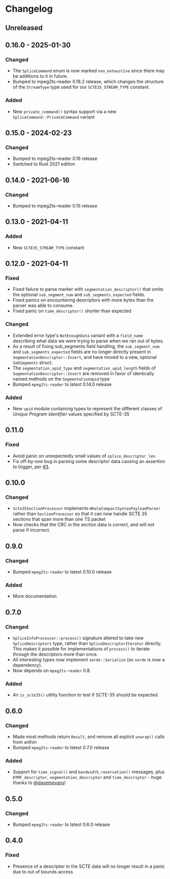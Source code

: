# Changelog

## Unreleased

## 0.16.0 - 2025-01-30

### Changed
 - The `SpliceCommand` enum is now marked `non_exhaustive` since there may be additions to it in future.
 - Bumped to mpeg2ts-reader 0.18.2 release, which changes the structure of the `StreamType` type used for
   our `SCTE35_STREAM_TYPE` constant.

### Added
 - New `private_command()` syntax support via a new `SpliceCommand::PrivateCommand` variant

## 0.15.0 - 2024-02-23

### Changed
- Bumped to mpeg2ts-reader 0.16 release
- Switched to Rust 2021 edition

## 0.14.0 - 2021-06-16

### Changed
 - Bumped to mpeg2ts-reader 0.15 release

## 0.13.0 - 2021-04-11

### Added
 - New `SCTE35_STREAM_TYPE` constant

## 0.12.0 - 2021-04-11

### Fixed
 - Fixed failure to parse marker with `segmentation_descriptor()` that omits the optional `sub_segment_num` and
   `sub_segments_expected` fields.
 - Fixed panics on encountering descriptors with more bytes than the parser was able to consume.
 - Fixed panic on `time_descriptor()` shorter than expected

### Changed
 - Extended error type's `NotEnoughData` variant with a `field_name` describing what data we were trying to parse when
   we ran out of bytes.
 - As a result of fixing sub_segments field handling, the `sub_segment_num` and `sub_segments_expected` fields are
   no longer directly present in `SegmentationDescriptor::Insert`, and have moved to a new, optional `SebSegments`
   struct.
 - The `segmentation_upid_type` and `segmentation_upid_length` fields of `SegmentationDescriptor::Insert` are removed
   in favor of identically named methods on the `SegmentationUpid` type
 - Bumped `mpeg2ts-reader` to latest 0.14.0 release

### Added
 - New `upid` module containing types to represent the different classes of _Unique Program Identifier_ values
   specified by SCTE-35

## 0.11.0
### Fixed
 - Avoid panic on unexpectedly small values of `splice_descriptor_len`
 - Fix off-by-one bug in parsing some descriptor data causing an assertion to trigger, per
   [#3](https://github.com/dholroyd/scte35-reader/issues/3).

## 0.10.0
### Changed
 - `Scte35SectionProcessor` implements `WholeCompactSyntaxPayloadParser` rather than `SectionProcessor` so that it can
   now handle SCTE 35 sections that span more than one TS packet
 - Now checks that the CRC in the section data is correct, and will not parse if incorrect.

## 0.9.0
### Changed
 - Bumped `mpeg2ts-reader` to latest 0.10.0 release

### Added
 - More documentation

## 0.7.0
### Changed
 - `SpliceInfoProcessor::process()` signature altered to take new `SpliceDescriptors` type, rather than
   `SpliceDescriptorIterator` directly.  This makes it possible for implementations of `process()` to iterate through
   the descriptors more than once.
 - All interesting types now implement `serde::Serialize` (so `serde` is now a dependency).
 - Now depends on `mpeg2ts-reader` 0.8.

### Added
 - An `is_scte35()` utility function to test if SCTE-35 should be expected.

## 0.6.0
### Changed
 - Made most methods return `Result`, and remove all explicit `unwrap()` calls from within
 - Bumped `mpeg2ts-reader` to latest 0.7.0 release

### Added
 - Support for `time_signal()` and `bandwidth_reservation()` messages, plus `DTMF_descriptor`,
   `segmentation_descriptor` and `time_descriptor` - huge thanks to [@davemevans](https://github.com/davemevans)!

## 0.5.0
### Changed
 - Bumped `mpeg2ts-reader` to latest 0.6.0 release

## 0.4.0
### Fixed
 - Presence of a descriptor in the SCTE data will no longer result in a panic
   due to out of bounds access
